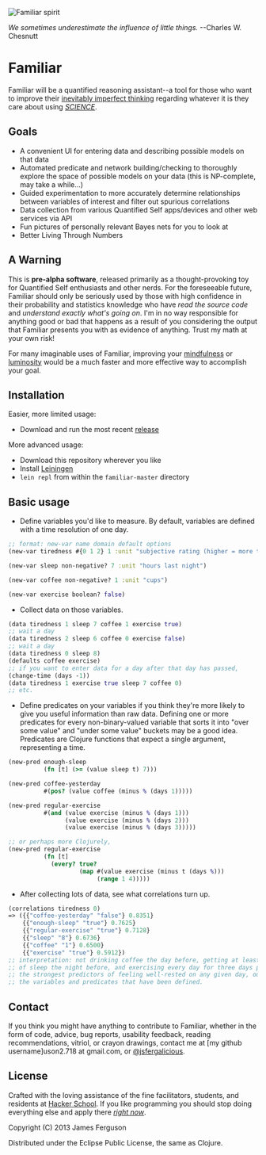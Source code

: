 <img src="http://oi40.tinypic.com/20tqal5.jpg"
 alt="Familiar spirit" title= "Familiar spirit" align="middle" /> 

_We sometimes underestimate the influence of little things._
--Charles W. Chesnutt

Familiar
========
Familiar will be a quantified reasoning assistant--a tool for those who want to improve their [inevitably imperfect thinking](http://en.wikipedia.org/wiki/List_of_cognitive_biases) regarding whatever it is they care about using [_SCIENCE_](http://en.wikipedia.org/wiki/Machine_learning).

Goals
-----
* A convenient UI for entering data and describing possible models on that data
* Automated predicate and network building/checking to thoroughly explore the space of possible models on your data (this is NP-complete, may take a while...)
* Guided experimentation to more accurately determine relationships between variables of interest and filter out spurious correlations
* Data collection from various Quantified Self apps/devices and other web services via API
* Fun pictures of personally relevant Bayes nets for you to look at
* Better Living Through Numbers

A Warning
---------
This is **pre-alpha software**, released primarily as a thought-provoking toy for Quantified Self enthusiasts and other nerds. For the foreseeable future, Familiar should only be seriously used by those with high confidence in their probability and statistics knowledge who have _read the source code_ and _understand exactly what's going on_. I'm in no way responsible for anything good or bad that happens as a result of you considering the output that Familiar presents you with as evidence of anything. Trust my math at your own risk!

For many imaginable uses of Familiar, improving your [mindfulness](http://en.wikipedia.org/wiki/Mindfulness_%28psychology%29) or [luminosity](http://lesswrong.com/lw/1xh/living_luminously/) would be a much faster and more effective way to accomplish your goal.

Installation
------------
Easier, more limited usage:
* Download and run the most recent [release](https://github.com/jferg/familiar/releases)

More advanced usage:
* Download this repository wherever you like
* Install [Leiningen](https://github.com/technomancy/leiningen)
* `lein repl` from within the `familiar-master` directory

Basic usage
-----------
* Define variables you'd like to measure. By default, variables are defined with a time resolution of one day.

```clojure
;; format: new-var name domain default options
(new-var tiredness #{0 1 2} 1 :unit "subjective rating (higher = more tired)")

(new-var sleep non-negative? 7 :unit "hours last night")

(new-var coffee non-negative? 1 :unit "cups")

(new-var exercise boolean? false)
```

* Collect data on those variables.

```clojure
(data tiredness 1 sleep 7 coffee 1 exercise true)
;; wait a day
(data tiredness 2 sleep 6 coffee 0 exercise false)
;; wait a day
(data tiredness 0 sleep 8)
(defaults coffee exercise)
;; if you want to enter data for a day after that day has passed,
(change-time (days -1))
(data tiredness 1 exercise true sleep 7 coffee 0)
;; etc.
```

* Define predicates on your variables if you think they're more likely to give you useful information than raw data. Defining one or more predicates for every non-binary-valued variable that sorts it into "over some value" and "under some value" buckets may be a good idea. Predicates are Clojure functions that expect a single argument, representing a time.

```clojure
(new-pred enough-sleep
          (fn [t] (>= (value sleep t) 7)))

(new-pred coffee-yesterday
          #(pos? (value coffee (minus % (days 1)))))

(new-pred regular-exercise
          #(and (value exercise (minus % (days 1)))
                (value exercise (minus % (days 2)))
                (value exercise (minus % (days 3)))))

;; or perhaps more Clojurely,
(new-pred regular-exercise
          (fn [t]
            (every? true?
                    (map #(value exercise (minus t (days %)))
                         (range 1 4)))))
```

* After collecting lots of data, see what correlations turn up.

```clojure
(correlations tiredness 0)
=> ({{"coffee-yesterday" "false"} 0.8351}
    {{"enough-sleep" "true"} 0.7625}
    {{"regular-exercise" "true"} 0.7128}
    {{"sleep" "8"} 0.6736}
    {{"coffee" "1"} 0.6500}
    {{"exercise" "true"} 0.5912})
;; interpretation: not drinking coffee the day before, getting at least 7 hours
;; of sleep the night before, and exercising every day for three days prior are
;; the strongest predictors of feeling well-rested on any given day, out of all
;; the variables and predicates that have been defined.
```

Contact
-------
If you think you might have anything to contribute to Familiar, whether in the form of code, advice, bug reports, usability feedback, reading recommendations, vitriol, or crayon drawings, contact me at [my github username]uson2.718 at gmail.com, or [@jsfergalicious](https://twitter.com/jsfergalicious).

License
-------
Crafted with the loving assistance of the fine facilitators, students, and residents at [Hacker School](https://www.hackerschool.com/). If you like programming you should stop doing everything else and apply there [_right now_](https://www.hackerschool.com/apply).

Copyright (C) 2013 James Ferguson

Distributed under the Eclipse Public License, the same as Clojure.
